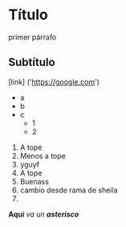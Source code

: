 # Título

primer párrafo

## Subtítulo

[link] ('https://google.com')

- a
- b
- c
  - 1
  - 2

1. A tope
2. Menos a tope
3. yguyf
4. A tope
5. Buenass
6. cambio desde rama de sheila
7. 

   
   




**Aquí** _va_ un **_asterisco_**
